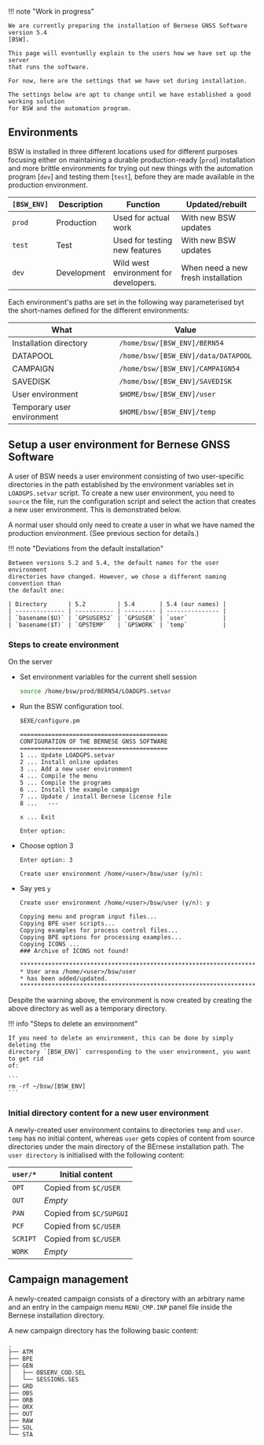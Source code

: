!!! note "Work in progress"

    We are currently preparing the installation of Bernese GNSS Software version 5.4
    [BSW].

    This page will eventuelly explain to the users how we have set up the server
    that runs the software.

    For now, here are the settings that we have set during installation.

    The settings below are apt to change until we have established a good working solution
    for BSW and the automation program.


## Environments

BSW is installed in three different locations used for different purposes
focusing either on maintaining a durable production-ready [`prod`] installation
and more brittle environments for trying out new things with the automation
program [`dev`] and testing them [`test`], before they are made available in the
production environment.

| `[BSW_ENV]` | Description | Function                              | Updated/rebuilt                    |
| ----------- | ----------- | ------------------------------------- | ---------------------------------- |
| `prod`      | Production  | Used for actual work                  | With new BSW updates               |
| `test`      | Test        | Used for testing new features         | With new BSW updates               |
| `dev`       | Development | Wild west environment for developers. | When need a new fresh installation |

Each environment's paths are set in the following way parameterised byt the
short-names defined for the different environments:

| What                       | Value                               |
| -------------------------- | ----------------------------------- |
| Installation directory     | `/home/bsw/[BSW_ENV]/BERN54`        |
| DATAPOOL                   | `/home/bsw/[BSW_ENV]/data/DATAPOOL` |
| CAMPAIGN                   | `/home/bsw/[BSW_ENV]/CAMPAIGN54`    |
| SAVEDISK                   | `/home/bsw/[BSW_ENV]/SAVEDISK`      |
| User environment           | `$HOME/bsw/[BSW_ENV]/user`          |
| Temporary user environment | `$HOME/bsw/[BSW_ENV]/temp`          |


## Setup a user environment for Bernese GNSS Software

A user of BSW needs a user environment consisting of two user-specific
directories in the path established by the environment variables set in
`LOADGPS.setvar` script. To create a new user environment, you need to `source`
the file, run the configuration script and select the action that creates a new
user environment. This is demonstrated below.

A normal user should only need to create a user in what we have named the
production environment. (See previous section for details.)


!!! note "Deviations from the default installation"

    Between versions 5.2 and 5.4, the default names for the user environment
    directories have changed. However, we chose a different naming convention than
    the default one:

    | Directory      | 5.2         | 5.4       | 5.4 (our names) |
    | -------------- | ----------- | --------- | --------------- |
    | `basename($U)` | `GPSUSER52` | `GPSUSER` | `user`          |
    | `basename($T)` | `GPSTEMP`   | `GPSWORK` | `temp`          |


### Steps to create environment

On the server

*   Set environment variables for the current shell session

    ```sh
    source /home/bsw/prod/BERN54/LOADGPS.setvar
    ```

*   Run the BSW configuration tool.

    ```
    $EXE/configure.pm
    ```

    ``` title="Output" hl_lines="6"
    ==========================================
    CONFIGURATION OF THE BERNESE GNSS SOFTWARE
    ==========================================
    1 ... Update LOADGPS.setvar
    2 ... Install online updates
    3 ... Add a new user environment
    4 ... Compile the menu
    5 ... Compile the programs
    6 ... Install the example campaign
    7 ... Update / install Bernese license file
    8 ...   ---

    x ... Exit

    Enter option:
    ```

*   Choose option 3

    ``` title="Output" hl_lines="3"
    Enter option: 3

    Create user environment /home/<user>/bsw/user (y/n):
    ```

* Say yes `y`

    ``` title="Output" hl_lines="8"
    Create user environment /home/<user>/bsw/user (y/n): y

    Copying menu and program input files...
    Copying BPE user scripts...
    Copying examples for process control files...
    Copying BPE options for processing examples...
    Copying ICONS ...
    ### Archive of ICONS not found!

    **********************************************************************
    * User area /home/<user>/bsw/user
    * has been added/updated.
    **********************************************************************
    ```

Despite the warning above, the environment is now created by creating the above
directory as well as a temporary directory.

!!! info "Steps to delete an environment"

    If you need to delete an environment, this can be done by simply deleting the
    directory `[BSW_ENV]` corresponding to the user environment, you want to get rid
    of:

    ```
    rm -rf ~/bsw/[BSW_ENV]
    ```

### Initial directory content for a new user environment

A newly-created user environment contains to directories `temp` and `user`.
`temp` has no initial content, whereas `user` gets copies of content from source
directories under the main directory of the BErnese installation path. The `user
directory` is initialised with the following content:

| `user/*` | Initial content         |
| -------- | ----------------------- |
| `OPT`    | Copied from `$C/USER`   |
| `OUT`    | *Empty*                 |
| `PAN`    | Copied from `$C/SUPGUI` |
| `PCF`    | Copied from `$C/USER`   |
| `SCRIPT` | Copied from `$C/USER`   |
| `WORK`   | *Empty*                 |


## Campaign management

A newly-created campaign consists of a directory with an arbitrary name and an
entry in the campaign menu `MENU_CMP.INP` panel file inside the Bernese
installation directory.

A new campaign directory has the following basic content:

```
.
├── ATM
├── BPE
├── GEN
│   ├── OBSERV_COD.SEL
│   └── SESSIONS.SES
├── GRD
├── OBS
├── ORB
├── ORX
├── OUT
├── RAW
├── SOL
└── STA
```
